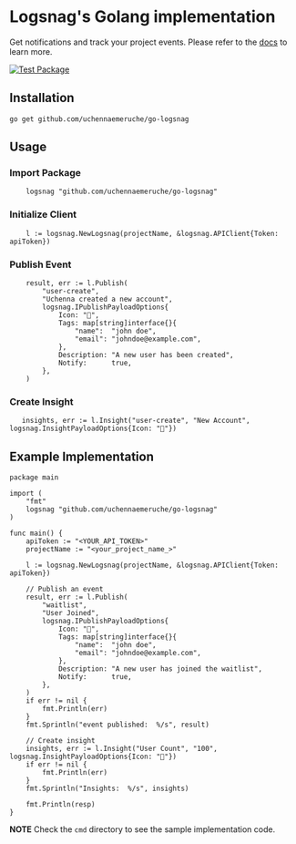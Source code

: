 # Logsnag's Golang implementation

Get notifications and track your project events. Please refer to the [docs](https://docs.logsnag.com/) to learn more.

[![Test Package](https://github.com/uchennaemeruche/go-logsnag/actions/workflows/test.yaml/badge.svg)](https://github.com/uchennaemeruche/go-logsnag/actions/workflows/test.yaml)

## Installation

```golang
go get github.com/uchennaemeruche/go-logsnag
```

## Usage

### Import Package
```golang
    logsnag "github.com/uchennaemeruche/go-logsnag"
```

### Initialize Client
```golang
    l := logsnag.NewLogsnag(projectName, &logsnag.APIClient{Token: apiToken})
```

### Publish Event
```golang
   	result, err := l.Publish(
		"user-create",
		"Uchenna created a new account",
		logsnag.IPublishPayloadOptions{
			Icon: "🎉",
			Tags: map[string]interface{}{
				"name":  "john doe",
				"email": "johndoe@example.com",
			},
			Description: "A new user has been created",
			Notify:      true,
		},
	)
```

### Create Insight
```golang
   insights, err := l.Insight("user-create", "New Account", logsnag.InsightPayloadOptions{Icon: "👨"})
```


## Example Implementation

```golang
package main

import (
	"fmt"
	logsnag "github.com/uchennaemeruche/go-logsnag"
)

func main() {
	apiToken := "<YOUR_API_TOKEN>"
	projectName := "<your_project_name_>"

	l := logsnag.NewLogsnag(projectName, &logsnag.APIClient{Token: apiToken})

    // Publish an event
	result, err := l.Publish(
		"waitlist",
		"User Joined",
		logsnag.IPublishPayloadOptions{
			Icon: "🎉",
			Tags: map[string]interface{}{
				"name":  "john doe",
				"email": "johndoe@example.com",
			},
			Description: "A new user has joined the waitlist",
			Notify:      true,
		},
	)
    if err != nil {
		fmt.Println(err)
	}
	fmt.Sprintln("event published:  %/s", result)

    // Create insight
	insights, err := l.Insight("User Count", "100", logsnag.InsightPayloadOptions{Icon: "👨"})
	if err != nil {
		fmt.Println(err)
	}
	fmt.Sprintln("Insights:  %/s", insights)

	fmt.Println(resp)
}
```
**NOTE**
Check the `cmd` directory to see the sample implementation code.
